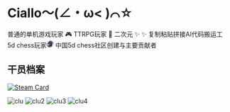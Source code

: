 

  # Ciallo～(∠・ω< )⌒☆  
  普通的单机游戏玩家 🎮 TTRPG玩家 🐉 二次元 ✨ ✨ 复制粘贴拼接AI代码搬运工  
  5d chess玩家![5dc](https://github.com/NKID00/chess-in-5d-stripped/blob/stripped/public/favicon-16x16.png?raw=true) 中国5d chess社区创建与主要贡献者  
  ## 干员档案
  [![Steam Card](https://cardv.yuy1n.io/card/76561198096596154/dark,badge,group,games,badges,screenshots)](https://steamcommunity.com/profiles/76561198096596154)  
  
  ![clu](https://media.prts.wiki/6/6f/%E8%9A%80%E5%88%BB%E7%AB%A0_%E5%8F%AF%E9%9C%B2%E5%B8%8C%E5%B0%94%E5%B0%8F%E5%A5%96%E7%AB%A0%C2%B7%CE%B2.png)
  ![clu2](https://media.prts.wiki/6/60/%E8%9A%80%E5%88%BB%E7%AB%A0_%E5%8F%AF%E9%9C%B2%E5%B8%8C%E5%B0%94%E5%B0%8F%E5%A5%96%E7%AB%A0.png)
  ![clu3](https://media.prts.wiki/d/d5/%E8%9A%80%E5%88%BB%E7%AB%A0_%E5%8F%AF%E9%9C%B2%E5%B8%8C%E5%B0%94%E5%B0%8F%E5%A5%96%E7%AB%A0%C2%B7%CE%B3.png)
  ![clu4]( https://media.prts.wiki/d/d2/%E8%9A%80%E5%88%BB%E7%AB%A0_%E5%8F%AF%E9%9C%B2%E5%B8%8C%E5%B0%94%E5%B0%8F%E5%A5%96%E7%AB%A0%C2%B7%CE%B4.png)  
